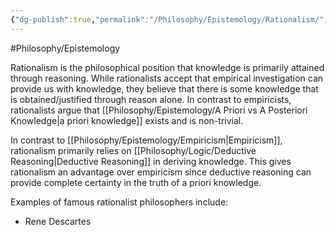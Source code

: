 ```yaml
---
{"dg-publish":true,"permalink":"/Philosophy/Epistemology/Rationalism/","created":"2024-07-08T02:13:35.979-04:00","updated":"2024-11-11T00:43:48.417-05:00"}
---
```


#Philosophy/Epistemology 

Rationalism is the philosophical position that knowledge is primarily attained through reasoning. While rationalists accept that empirical investigation can provide us with knowledge, they believe that there is some knowledge that is obtained/justified through reason alone. In contrast to empiricists, rationalists argue that [[Philosophy/Epistemology/A Priori vs A Posteriori Knowledge\|a priori knowledge]] exists and is non-trivial.

In contrast to [[Philosophy/Epistemology/Empiricism\|Empiricism]], rationalism primarily relies on [[Philosophy/Logic/Deductive Reasoning\|Deductive Reasoning]] in deriving knowledge. This gives rationalism an advantage over empiricism since deductive reasoning can provide complete certainty in the truth of a priori knowledge.

Examples of famous rationalist philosophers include:
- Rene Descartes
